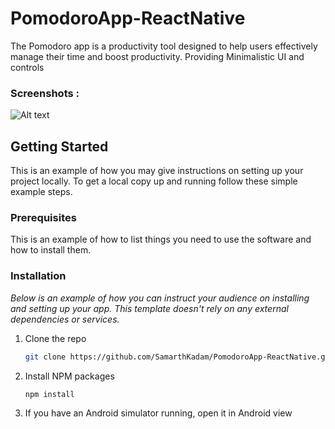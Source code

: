 # PomodoroApp-ReactNative

The Pomodoro app is a productivity tool designed to help users effectively manage their time and boost productivity. Providing Minimalistic UI and controls

### Screenshots :

![Alt text](https://i.ibb.co/nB4BkDr/AddTask.png)


## Getting Started

This is an example of how you may give instructions on setting up your project locally.
To get a local copy up and running follow these simple example steps.

### Prerequisites

This is an example of how to list things you need to use the software and how to install them.

### Installation

_Below is an example of how you can instruct your audience on installing and setting up your app. This template doesn't rely on any external dependencies or services._

1. Clone the repo
   ```sh
   git clone https://github.com/SamarthKadam/PomodoroApp-ReactNative.git
   ```
2. Install NPM packages
   ```sh
   npm install
   ```
3. If you have an Android simulator running, open it in Android view 
